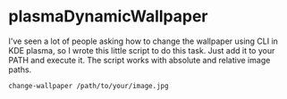 # plasmaDynamicWallpaper
I've seen a lot of people asking how to change the wallpaper using CLI in KDE plasma, so I wrote this little script to do this task. Just add it to your PATH and execute it. The script works with absolute and relative image paths.
```sh
change-wallpaper /path/to/your/image.jpg
```
